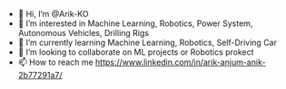 - 👋 Hi, I’m @Arik-KO
- 👀 I’m interested in Machine Learning, Robotics, Power System, Autonomous Vehicles, Drilling Rigs
- 🌱 I’m currently learning Machine Learning, Robotics, Self-Driving Car
- 💞️ I’m looking to collaborate on ML projects or Robotics prokect
- 📫 How to reach me https://www.linkedin.com/in/arik-anjum-anik-2b77291a7/

<!---
Arik-KO/Arik-KO is a ✨ special ✨ repository because its `README.md` (this file) appears on your GitHub profile.
You can click the Preview link to take a look at your changes.
--->
